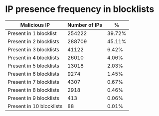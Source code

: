# IP presence frequency in blocklists
| Malicious IP | Number of IPs | % |
|----|----|----|
| Present in 1 blocklist | 254222 | 39.72% |
| Present in 2 blocklists | 288709 | 45.11% |
| Present in 3 blocklists | 41122 | 6.42% |
| Present in 4 blocklists | 26010 | 4.06% |
| Present in 5 blocklists | 13018 | 2.03% |
| Present in 6 blocklists | 9274 | 1.45% |
| Present in 7 blocklists | 4307 | 0.67% |
| Present in 8 blocklists | 2918 | 0.46% |
| Present in 9 blocklists | 413 | 0.06% |
| Present in 10 blocklists | 88 | 0.01% |
